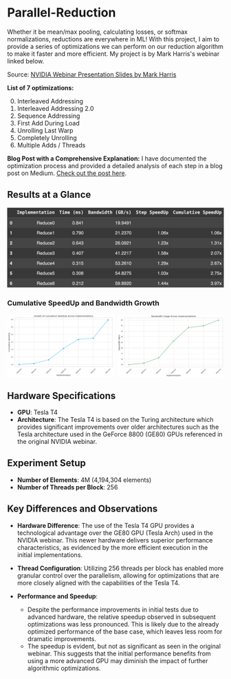 # Parallel-Reduction

Whether it be mean/max pooling, calculating losses, or softmax normalizations, reductions are everywhere in ML!  With this project, I aim to provide a series of optimizations we can perform on our reduction algorithm to make it faster and more efficient. My project is by Mark Harris's webinar linked below. 

Source: [NVIDIA Webinar Presentation Slides by Mark Harris](<https://developer.download.nvidia.com/assets/cuda/files/reduction.pdf>)

**List of 7 optimizations:**

0. Interleaved Addressing
1. Interleaved Addressing 2.0
2. Sequence Addressing
3. First Add During Load
4. Unrolling Last Warp
5. Completely Unrolling
6. Multiple Adds / Threads

**Blog Post with a Comprehensive Explanation:**
I have documented the optimization process and provided a detailed analysis of each step in a blog post on Medium. [Check out the post here](<https://medium.com/@rimikadhara/7-step-optimization-of-parallel-reduction-with-cuda-33a3b2feafd8>).

## Results at a Glance
![Optimization Results](results.png)
### Cumulative SpeedUp and Bandwidth Growth
<div style="display: flex; justify-content: space-between; align-items: center;">
    <img src="growth1.png" alt="Cumulative SpeedUp Growth" style="width: 49%;">
    <img src="growth2.png" alt="Bandwidth Growth" style="width: 49%;">
</div>

## Hardware Specifications

- **GPU**: Tesla T4
- **Architecture**: The Tesla T4 is based on the Turing architecture which provides significant improvements over older architectures such as the Tesla architecture used in the GeForce 8800 (GE80) GPUs referenced in the original NVIDIA webinar.

## Experiment Setup

- **Number of Elements**: 4M (4,194,304 elements)
- **Number of Threads per Block**: 256

## Key Differences and Observations

- **Hardware Difference**: The use of the Tesla T4 GPU provides a technological advantage over the GE80 GPU (Tesla Arch) used in the NVIDIA webinar. This newer hardware delivers superior performance characteristics, as evidenced by the more efficient execution in the initial implementations.
  
- **Thread Configuration**: Utilizing 256 threads per block has enabled more granular control over the parallelism, allowing for optimizations that are more closely aligned with the capabilities of the Tesla T4.

- **Performance and Speedup**:
  - Despite the performance improvements in initial tests due to advanced hardware, the relative speedup observed in subsequent optimizations was less pronounced. This is likely due to the already optimized performance of the base case, which leaves less room for dramatic improvements.
  - The speedup is evident, but not as significant as seen in the original webinar. This suggests that the initial performance benefits from using a more advanced GPU may diminish the impact of further algorithmic optimizations.
